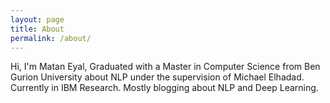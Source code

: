 ```yaml
---
layout: page
title: About
permalink: /about/
---
```


Hi, I'm Matan Eyal, Graduated with a Master in Computer Science from Ben Gurion University about NLP under the supervision of Michael Elhadad. Currently in IBM Research.
Mostly blogging about NLP and Deep Learning.